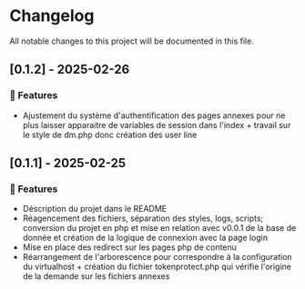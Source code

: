 # Changelog

All notable changes to this project will be documented in this file.

## [0.1.2] - 2025-02-26

### 🚀 Features

- Ajustement du système d'authentification des pages annexes pour ne plus laisser apparaitre de variables de session dans l'index + travail sur le style de dm.php donc création des user line

## [0.1.1] - 2025-02-25

### 🚀 Features

- Déscription du projet dans le README
- Réagencement des fichiers, séparation des styles, logs, scripts; conversion du projet en php et mise en relation avec v0.0.1 de la base de donnée et création de la logique de connexion avec la page login
- Mise en place des redirect sur les pages php de contenu
- Réarrangement de l'arborescence pour correspondre à la configuration du virtualhost + création du fichier tokenprotect.php qui vérifie l'origine de la demande sur les fichiers annexes

<!-- generated by git-cliff -->
